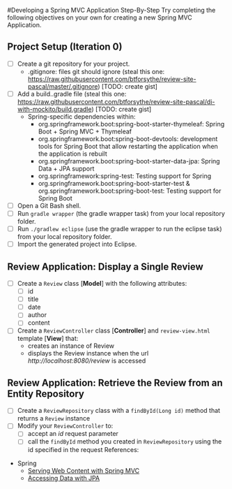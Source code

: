 #Developing a Spring MVC Application Step-By-Step
Try completing the following objectives on your own for creating a new Spring MVC Application.

## Project Setup (Iteration 0)
- [ ] Create a git repository for your project.
    - .gitignore: files git should ignore (steal this one: https://raw.githubusercontent.com/btforsythe/review-site-pascal/master/.gitignore) [TODO: create gist]
- [ ] Add a build..gradle file (steal this one: https://raw.githubusercontent.com/btforsythe/review-site-pascal/di-with-mockito/build.gradle) [TODO: create gist]
    - Spring-specific dependencies within:
        - org.springframework.boot:spring-boot-starter-thymeleaf: Spring Boot + Spring MVC + Thymeleaf
        - org.springframework.boot:spring-boot-devtools: development tools for Spring Boot that allow restarting the application when the application is rebuilt
        - org.springframework.boot:spring-boot-starter-data-jpa: Spring Data + JPA support
        - org.springframework:spring-test: Testing support for Spring
        - org.springframework.boot:spring-boot-starter-test & org.springframework.boot:spring-boot-test: Testing support for Spring Boot
- [ ] Open a Git Bash shell.
- [ ] Run ```gradle wrapper``` (the gradle wrapper task) from your local repository folder.
- [ ] Run ```./gradlew eclipse``` (use the gradle wrapper to run the eclipse task) from your local repository folder.
- [ ] Import the generated project into Eclipse.

##  Review Application: Display a Single Review
- [ ] Create a ```Review``` class [**Model**] with the following attributes:
    - [ ] id
    - [ ] title
    - [ ] date
    - [ ] author
    - [ ] content
- [ ] Create a ```ReviewController``` class [**Controller**] and ```review-view.html``` template [**View**] that:
    - creates an instance of Review
    - displays the Review instance when the url *http://localhost:8080/review* is accessed    
## Review Application: Retrieve the Review from an Entity Repository
- [ ] Create a ```ReviewRepository``` class with a ```findById(Long id)``` method that returns a ```Review``` instance
- [ ] Modify your ```ReviewController``` to:
    - [ ] accept an *id* request parameter
    - [ ] call the ```findById``` method you created in ```ReviewRepository``` using the id specified in the request
References:
- Spring
    - [Serving Web Content with Spring MVC](https://spring.io/guides/gs/serving-web-content)
    - [Accessing Data with JPA](https://spring.io/guides/gs/accessing-data-jpa)
